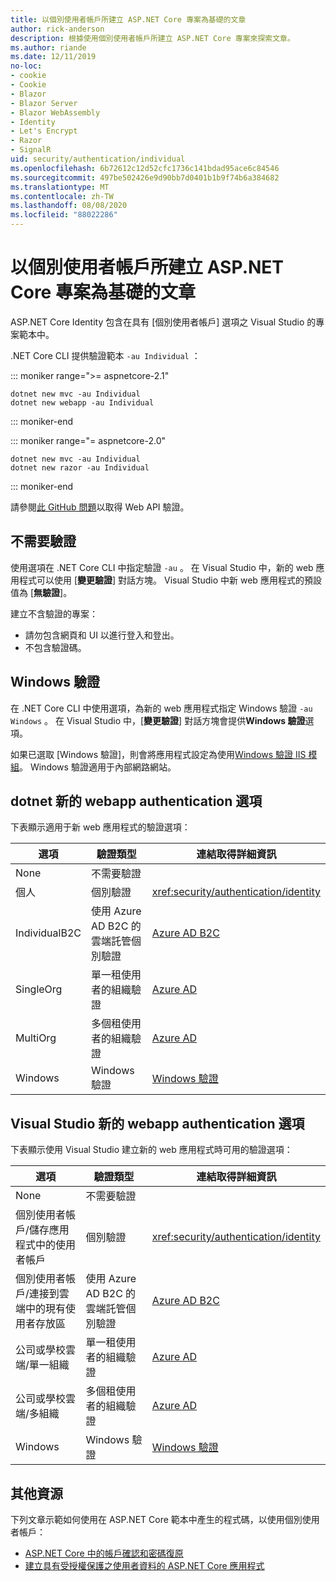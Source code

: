 ```yaml
---
title: 以個別使用者帳戶所建立 ASP.NET Core 專案為基礎的文章
author: rick-anderson
description: 根據使用個別使用者帳戶所建立 ASP.NET Core 專案來探索文章。
ms.author: riande
ms.date: 12/11/2019
no-loc:
- cookie
- Cookie
- Blazor
- Blazor Server
- Blazor WebAssembly
- Identity
- Let's Encrypt
- Razor
- SignalR
uid: security/authentication/individual
ms.openlocfilehash: 6b72612c12d52cfc1736c141bdad95ace6c84546
ms.sourcegitcommit: 497be502426e9d90bb7d0401b1b9f74b6a384682
ms.translationtype: MT
ms.contentlocale: zh-TW
ms.lasthandoff: 08/08/2020
ms.locfileid: "88022286"
---
```

# <a name="articles-based-on-aspnet-core-projects-created-with-individual-user-accounts"></a>以個別使用者帳戶所建立 ASP.NET Core 專案為基礎的文章

ASP.NET Core Identity 包含在具有 [個別使用者帳戶] 選項之 Visual Studio 的專案範本中。

.NET Core CLI 提供驗證範本 `-au Individual` ：

::: moniker range=">= aspnetcore-2.1"

```dotnetcli
dotnet new mvc -au Individual
dotnet new webapp -au Individual
```

::: moniker-end

::: moniker range="= aspnetcore-2.0"

```dotnetcli
dotnet new mvc -au Individual
dotnet new razor -au Individual
```

::: moniker-end

請參閱[此 GitHub 問題](https://github.com/dotnet/AspNetCore/issues/5833)以取得 Web API 驗證。

<a name="no"></a>

## <a name="no-authentication"></a>不需要驗證

使用選項在 .NET Core CLI 中指定驗證 `-au` 。 在 Visual Studio 中，新的 web 應用程式可以使用 [**變更驗證**] 對話方塊。 Visual Studio 中新 web 應用程式的預設值為 [**無驗證**]。

建立不含驗證的專案：

* 請勿包含網頁和 UI 以進行登入和登出。
* 不包含驗證碼。

<a name="win"></a>

## <a name="windows-authentication"></a>Windows 驗證

在 .NET Core CLI 中使用選項，為新的 web 應用程式指定 Windows 驗證 `-au Windows` 。 在 Visual Studio 中，[**變更驗證**] 對話方塊會提供**Windows 驗證**選項。

如果已選取 [Windows 驗證]，則會將應用程式設定為使用[Windows 驗證 IIS 模組](xref:host-and-deploy/iis/modules)。 Windows 驗證適用于內部網路網站。

## <a name="dotnet-new-webapp-authentication-options"></a>dotnet 新的 webapp authentication 選項

下表顯示適用于新 web 應用程式的驗證選項：

| 選項 | 驗證類型 | 連結取得詳細資訊 |
 | ----------------- | ------------ | ---------- |
| None            |  不需要驗證 | | 
| 個人      |  個別驗證 | <xref:security/authentication/identity>
| IndividualB2C   |  使用 Azure AD B2C 的雲端託管個別驗證 | [Azure AD B2C](/azure/active-directory-b2c/) |
| SingleOrg       |  單一租使用者的組織驗證 | [Azure AD](/azure/active-directory/develop/quickstart-v2-aspnet-core-webapp) |
| MultiOrg        |  多個租使用者的組織驗證 | [Azure AD](/azure/active-directory/develop/quickstart-v2-aspnet-core-webapp) |
| Windows         |  Windows 驗證 | [Windows 驗證](xref:security/authentication/windowsauth)

## <a name="visual-studio-new-webapp-authentication-options"></a>Visual Studio 新的 webapp authentication 選項

下表顯示使用 Visual Studio 建立新的 web 應用程式時可用的驗證選項：

| 選項 | 驗證類型 | 連結取得詳細資訊 |
 | ----------------- | ------------ | ---------- |
| None            |  不需要驗證 | | 
| 個別使用者帳戶/儲存應用程式中的使用者帳戶 |  個別驗證 | <xref:security/authentication/identity> |
| 個別使用者帳戶/連接到雲端中的現有使用者存放區 |  使用 Azure AD B2C 的雲端託管個別驗證 | [Azure AD B2C](/azure/active-directory-b2c/) |
| 公司或學校雲端/單一組織  |  單一租使用者的組織驗證 | [Azure AD](/azure/active-directory/develop/quickstart-v2-aspnet-core-webapp) |
| 公司或學校雲端/多組織 |  多個租使用者的組織驗證 | [Azure AD](/azure/active-directory/develop/quickstart-v2-aspnet-core-webapp) |
| Windows         |  Windows 驗證 | [Windows 驗證](xref:security/authentication/windowsauth)

## <a name="additional-resources"></a>其他資源

下列文章示範如何使用在 ASP.NET Core 範本中產生的程式碼，以使用個別使用者帳戶：

* [ASP.NET Core 中的帳戶確認和密碼復原](xref:security/authentication/accconfirm)
* [建立具有受授權保護之使用者資料的 ASP.NET Core 應用程式](xref:security/authorization/secure-data)
